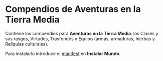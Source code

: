 # Compendios de Aventuras en la Tierra Media

Contiene los compendios para **Aventuras en la Tierra Media**: las Clases y sus rasgos, Virtudes, Trasfondos y Equipo (armas, armaduras, hierbas y Reliquias culturales).

Para instalarlo introduce el [manifest](https://raw.githubusercontent.com/WallaceMcGregor/aeltm-compendium/master/module.json) en **Instalar Mundo**.
